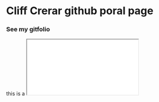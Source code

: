 # Cliff Crerar github poral page

### See my gitfolio

<div>this is a 
  <iframe src="cdn-cloudflare.ga">
</div>
